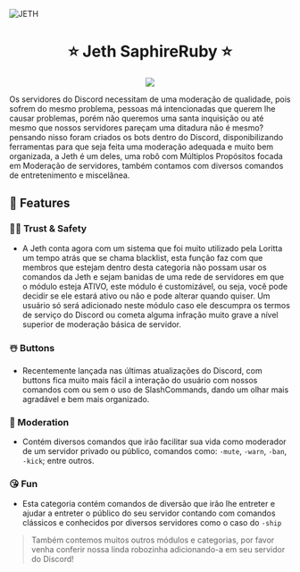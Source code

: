 ![JETH](https://i.imgur.com/NybGppe.png)

<h1 align="center">⭐ Jeth SaphireRuby ⭐</h1>

<p align="center">
<a href="https://top.gg/bot/718210363014905866">
  <img src="https://top.gg/api/widget/718210363014905866.svg">
</a>
</p>

<p>Os servidores do Discord necessitam de uma moderação de qualidade, pois sofrem do mesmo problema, pessoas má intencionadas que querem lhe causar problemas, porém não queremos uma santa inquisição ou até mesmo que nossos servidores pareçam uma ditadura não é mesmo? pensando nisso foram criados os bots dentro do Discord, disponibilizando ferramentas para que seja feita uma moderação adequada e muito bem organizada, a Jeth é um deles, uma robô com Múltiplos Propósitos focada em Moderação de servidores, também contamos com diversos comandos de entretenimento e miscelânea.</p>

## 💎 Features

### 👮‍♀️ Trust & Safety
- A Jeth conta agora com um sistema que foi muito utilizado pela Loritta um tempo atrás que se chama blacklist, esta função faz com que membros que estejam dentro desta categoria não possam usar os comandos da Jeth e sejam banidas de uma rede de servidores em que o módulo esteja ATIVO, este módulo é customizável, ou seja, você pode decidir se ele estará ativo ou não e pode alterar quando quiser.
  Um usuário só será adicionado neste módulo caso ele descumpra os termos de serviço do Discord ou cometa alguma infração muito grave a nível superior de moderação básica de servidor.
  
### ☃️ Buttons
- Recentemente lançada nas últimas atualizações do Discord, com buttons fica muito mais fácil a interação do usuário com nossos comandos com ou sem o uso de SlashCommands, dando um olhar mais agradável e bem mais organizado.

### 👮 Moderation
- Contém diversos comandos que irão facilitar sua vida como moderador de um servidor privado ou público, comandos como: `-mute`, `-warn`, `-ban`, `-kick`; entre outros.

### 😘 Fun
- Esta categoria contém comandos de diversão que irão lhe entreter e ajudar a entreter o público do seu servidor contando com comandos clássicos e conhecidos por diversos servidores como o caso do `-ship`

> Também contemos muitos outros módulos e categorias, por favor venha conferir nossa linda robozinha adicionando-a em seu servidor do Discord!
